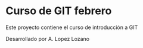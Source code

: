 # Curso de GIT febrero

Este proyecto contiene el curso de introducción a GIT

Desarrollado por A. Lopez Lozano
